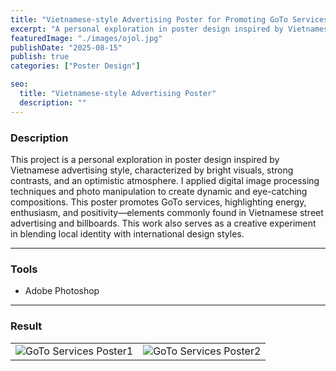 ```yaml
---
title: "Vietnamese-style Advertising Poster for Promoting GoTo Services"
excerpt: "A personal exploration in poster design inspired by Vietnamese advertising style, characterized ..."
featuredImage: "./images/ojol.jpg"
publishDate: "2025-08-15"
publish: true
categories: ["Poster Design"]

seo:
  title: "Vietnamese-style Advertising Poster"
  description: ""
---
```


### Description
This project is a personal exploration in poster design inspired by Vietnamese advertising style, characterized by bright visuals, strong contrasts, and an optimistic atmosphere. I applied digital image processing techniques and photo manipulation to create dynamic and eye-catching compositions. This poster promotes GoTo services, highlighting energy, enthusiasm, and positivity—elements commonly found in Vietnamese street advertising and billboards. This work also serves as a creative experiment in blending local identity with international design styles.

---

### Tools
- Adobe Photoshop

---

### Result
<!-- ![GoTo Services Poster](./images/ojk.jpg)
![GoTo Services Poster](./images/ojk2.jpg) -->
|          |          |
|----------|----------|
| ![GoTo Services Poster1](./images/ojk.jpg) | ![GoTo Services Poster2](./images/ojk2.jpg) |



